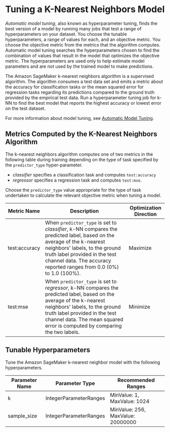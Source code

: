 # Tuning a K\-Nearest Neighbors Model<a name="kNN-tuning"></a>

*Automatic model tuning*, also known as hyperparameter tuning, finds the best version of a model by running many jobs that test a range of hyperparameters on your dataset\. You choose the tunable hyperparameters, a range of values for each, and an objective metric\. You choose the objective metric from the metrics that the algorithm computes\. Automatic model tuning searches the hyperparameters chosen to find the combination of values that result in the model that optimizes the objective metric\. The hyperparameters are used only to help estimate model parameters and are not used by the trained model to make predictions\.

The Amazon SageMaker k\-nearest neighbors algorithm is a supervised algorithm\. The algorithm consumes a test data set and emits a metric about the accuracy for classification tasks or the mean squared error for regression tasks regarding its predictions compared to the ground truth provided by the empirical test data\. Run a hyperparameter tuning job for k\-NN to find the best model that reports the highest accuracy or lowest error on the test dataset\.

For more information about model tuning, see [Automatic Model Tuning](automatic-model-tuning.md)\.

## Metrics Computed by the K\-Nearest Neighbors Algorithm<a name="km-metrics"></a>

The k\-nearest neighbors algorithm computes one of two metrics in the following table during training depending on the type of task specified by the `predictor_type` hyper\-parameter\. 
+ *classifier* specifies a classification task and computes `test:accuracy` 
+ *regressor* specifies a regression task and computes `test:mse`\.

Choose the `predictor_type` value appropriate for the type of task undertaken to calculate the relevant objective metric when tuning a model\.


| Metric Name | Description | Optimization Direction | 
| --- | --- | --- | 
| test:accuracy | When `predictor_type` is set to *classifier*, k\-NN compares the predicted label, based on the average of the k\-nearest neighbors' labels, to the ground truth label provided in the test channel data\. The accuracy reported ranges from 0\.0 \(0%\) to 1\.0 \(100%\)\. | Maximize | 
| test:mse | When `predictor_type` is set to *regressor*, k\-NN compares the predicted label, based on the average of the k\-nearest neighbors' labels, to the ground truth label provided in the test channel data\. The mean squared error is computed by comparing the two labels\. | Minimize | 

## Tunable Hyperparameters<a name="km-tunable-hyperparameters"></a>

Tune the Amazon SageMaker k\-nearest neighbor model with the following hyperparameters\.


| Parameter Name | Parameter Type | Recommended Ranges | 
| --- | --- | --- | 
| k | IntegerParameterRanges | MinValue: 1, MaxValue: 1024 | 
| sample\_size | IntegerParameterRanges | MinValue: 256, MaxValue: 20000000 | 